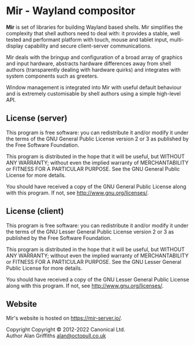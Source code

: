 Mir - Wayland compositor
========================

**Mir** is set of libraries for building Wayland based shells. Mir 
simplifies the complexity that shell authors need to deal with: it
provides a stable, well tested and performant platform with touch,
mouse and tablet input, multi-display capability and secure 
client-server communications.

Mir deals with the bringup and configuration of a broad array of
graphics and input hardware, abstracts hardware differences away
from shell authors (transparently dealing with hardware quirks) and
integrates with system components such as greeters.

Window management is integrated into Mir with useful default behaviour
and is extremely customisable by shell authors using a simple high-level
API.

License (server)
-------
This program is free software: you can redistribute it and/or modify
it under the terms of the GNU General Public License version 2 or 3 as
published by the Free Software Foundation.

This program is distributed in the hope that it will be useful,
but WITHOUT ANY WARRANTY; without even the implied warranty of
MERCHANTABILITY or FITNESS FOR A PARTICULAR PURPOSE.  See the
GNU General Public License for more details.

You should have received a copy of the GNU General Public License
along with this program.  If not, see <http://www.gnu.org/licenses/>.

License (client)
-------
This program is free software: you can redistribute it and/or modify
it under the terms of the GNU Lesser General Public License version 2 or 3 as
published by the Free Software Foundation.

This program is distributed in the hope that it will be useful,
but WITHOUT ANY WARRANTY; without even the implied warranty of
MERCHANTABILITY or FITNESS FOR A PARTICULAR PURPOSE.  See the
GNU Lesser General Public License for more details.

You should have received a copy of the GNU Lesser General Public License
along with this program.  If not, see <http://www.gnu.org/licenses/>.

Website
-------
Mir's website is hosted on <https://mir-server.io/>.

Copyright Copyright © 2012-2022 Canonical Ltd.  
Author Alan Griffiths <alan@octopull.co.uk>
